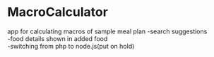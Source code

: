 # MacroCalculator
app for calculating macros of sample meal plan
-search suggestions</br>
-food details shown in added food</br>
-switching from php to node.js(put on hold)</br>

 
